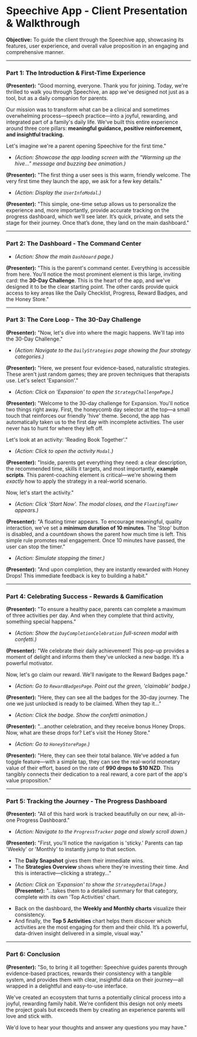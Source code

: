 # Speechive App - Client Presentation & Walkthrough

**Objective:** To guide the client through the Speechive app, showcasing its features, user experience, and overall value proposition in an engaging and comprehensive manner.

---

### **Part 1: The Introduction & First-Time Experience**

**(Presenter):** "Good morning, everyone. Thank you for joining. Today, we're thrilled to walk you through Speechive, an app we've designed not just as a tool, but as a daily companion for parents.

Our mission was to transform what can be a clinical and sometimes overwhelming process—speech practice—into a joyful, rewarding, and integrated part of a family's daily life. We've built this entire experience around three core pillars: **meaningful guidance, positive reinforcement, and insightful tracking.**

Let's imagine we're a parent opening Speechive for the first time."

*   *(Action: Showcase the app loading screen with the "Warming up the hive..." message and buzzing bee animation.)*

**(Presenter):** "The first thing a user sees is this warm, friendly welcome. The very first time they launch the app, we ask for a few key details."

*   *(Action: Display the `UserInfoModal`.)*

**(Presenter):** "This simple, one-time setup allows us to personalize the experience and, more importantly, provide accurate tracking on the progress dashboard, which we'll see later. It’s quick, private, and sets the stage for their journey. Once that’s done, they land on the main dashboard."

---

### **Part 2: The Dashboard - The Command Center**

*   *(Action: Show the main `Dashboard` page.)*

**(Presenter):** "This is the parent's command center. Everything is accessible from here. You'll notice the most prominent element is this large, inviting card: the **30-Day Challenge**. This is the heart of the app, and we've designed it to be the clear starting point. The other cards provide quick access to key areas like the Daily Checklist, Progress, Reward Badges, and the Honey Store."

---

### **Part 3: The Core Loop - The 30-Day Challenge**

**(Presenter):** "Now, let's dive into where the magic happens. We'll tap into the 30-Day Challenge."

*   *(Action: Navigate to the `DailyStrategies` page showing the four strategy categories.)*

**(Presenter):** "Here, we present four evidence-based, naturalistic strategies. These aren't just random games; they are proven techniques that therapists use. Let's select 'Expansion'."

*   *(Action: Click on 'Expansion' to open the `StrategyChallengePage`.)*

**(Presenter):** "Welcome to the 30-day challenge for Expansion. You'll notice two things right away. First, the honeycomb day selector at the top—a small touch that reinforces our friendly 'hive' theme. Second, the app has automatically taken us to the first day with incomplete activities. The user never has to hunt for where they left off.

Let's look at an activity: 'Reading Book Together'."

*   *(Action: Click to open the activity `Modal`.)*

**(Presenter):** "Inside, parents get everything they need: a clear description, the recommended time, skills it targets, and most importantly, **example scripts**. This parent-coaching element is critical—we're showing them *exactly* how to apply the strategy in a real-world scenario.

Now, let's start the activity."

*   *(Action: Click 'Start Now'. The modal closes, and the `FloatingTimer` appears.)*

**(Presenter):** "A floating timer appears. To encourage meaningful, quality interaction, we've set a **minimum duration of 10 minutes**. The 'Stop' button is disabled, and a countdown shows the parent how much time is left. This simple rule promotes real engagement. Once 10 minutes have passed, the user can stop the timer."

*   *(Action: Simulate stopping the timer.)*

**(Presenter):** "And upon completion, they are instantly rewarded with Honey Drops! This immediate feedback is key to building a habit."

---

### **Part 4: Celebrating Success - Rewards & Gamification**

**(Presenter):** "To ensure a healthy pace, parents can complete a maximum of three activities per day. And when they complete that third activity, something special happens."

*   *(Action: Show the `DayCompletionCelebration` full-screen modal with confetti.)*

**(Presenter):** "We celebrate their daily achievement! This pop-up provides a moment of delight and informs them they've unlocked a new badge. It’s a powerful motivator.

Now, let's go claim our reward. We'll navigate to the Reward Badges page."

*   *(Action: Go to `RewardBadgesPage`. Point out the green, 'claimable' badge.)*

**(Presenter):** "Here, they can see all the badges for the 30-day journey. The one we just unlocked is ready to be claimed. When they tap it..."

*   *(Action: Click the badge. Show the confetti animation.)*

**(Presenter):** "...another celebration, and they receive bonus Honey Drops. Now, what are these drops for? Let's visit the Honey Store."

*   *(Action: Go to `HoneyStorePage`.)*

**(Presenter):** "Here, they can see their total balance. We've added a fun toggle feature—with a simple tap, they can see the real-world monetary value of their effort, based on the rate of **990 drops to $10 NZD**. This tangibly connects their dedication to a real reward, a core part of the app's value proposition."

---

### **Part 5: Tracking the Journey - The Progress Dashboard**

**(Presenter):** "All of this hard work is tracked beautifully on our new, all-in-one Progress Dashboard."

*   *(Action: Navigate to the `ProgressTracker` page and slowly scroll down.)*

**(Presenter):** "First, you'll notice the navigation is 'sticky.' Parents can tap 'Weekly' or 'Monthly' to instantly jump to that section.

-   The **Daily Snapshot** gives them their immediate wins.
-   The **Strategies Overview** shows where they're investing their time. And this is interactive—clicking a strategy..."
*   *(Action: Click on 'Expansion' to show the `StrategyDetailPage`.)*
**(Presenter):** "...takes them to a detailed summary for that category, complete with its own 'Top Activities' chart.
-   Back on the dashboard, the **Weekly and Monthly charts** visualize their consistency.
-   And finally, the **Top 5 Activities** chart helps them discover which activities are the most engaging for them and their child. It’s a powerful, data-driven insight delivered in a simple, visual way."

---

### **Part 6: Conclusion**

**(Presenter):** "So, to bring it all together: Speechive guides parents through evidence-based practices, rewards their consistency with a tangible system, and provides them with clear, insightful data on their journey—all wrapped in a delightful and easy-to-use interface.

We've created an ecosystem that turns a potentially clinical process into a joyful, rewarding family habit. We're confident this design not only meets the project goals but exceeds them by creating an experience parents will love and stick with.

We'd love to hear your thoughts and answer any questions you may have."
